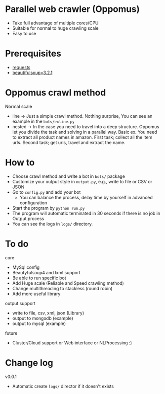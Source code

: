 Parallel web crawler (Oppomus)
=======
- Take full advantage of multiple cores/CPU
- Suitable for normal to huge crawling scale
- Easy to use

Prerequisites
=======
- [requests][1]
- [beautifulsoup=3.2.1][2]

Oppomus crawl method
=======
Normal scale
- line -> Just a simple crawl method. Nothing surprise, You can see an example in the `bots/exline.py`
- nested -> In the case you need to travel into a deep structure. Oppomus let you divide the task and
  solving in a parallel way. Basic ex. You need to extract all product names in amazon. First task; collect all
  the item urls. Second task; get urls, travel and extract the name.

How to
=======
- Choose crawl method and write a bot in `bots/` package
- Customize your output style in `output.py`, e.g., write to file or CSV or JSON
- Go to `config.py` and add your bot
  - You can balance the process, delay time by yourself in advanced configuration
- Start the program by `python run.py`
- The program will automatic terminated in 30 seconds if there is no job in Output process
- You can see the logs in `logs/` directory.

To do
=======
core
- MySql config
- Beautyfulsoup4 and lxml support
- Be able to run specific bot
- Add Huge scale (Reliable and Speed crawling method)
- Change multithreading to stackless (round robin)
- Add more useful library

output support
- write to file, csv, xml, json (Library)
- output to mongodb (example)
- output to mysql (example)

future
- Cluster/Cloud support or Web interface or NLProcessing :)

Change log
=======
v0.0.1
- Automatic create `logs/` director if it doesn't exists

[1]: http://docs.python-requests.org/en/latest/
[2]: http://www.crummy.com/software/BeautifulSoup/